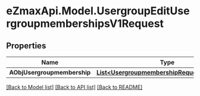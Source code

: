 
# eZmaxApi.Model.UsergroupEditUsergroupmembershipsV1Request

## Properties

Name | Type | Description | Notes
------------ | ------------- | ------------- | -------------
**AObjUsergroupmembership** | [**List&lt;UsergroupmembershipRequestCompound&gt;**](UsergroupmembershipRequestCompound.md) |  | 

[[Back to Model list]](../README.md#documentation-for-models)
[[Back to API list]](../README.md#documentation-for-api-endpoints)
[[Back to README]](../README.md)

